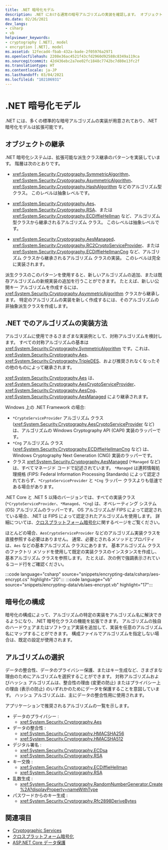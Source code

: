```yaml
---
title: .NET 暗号化モデル
description: .NET における通常の暗号アルゴリズムの実装を確認します。 オブジェクトの継承、ストリームのデザイン、構成の拡張可能な暗号化モデルについて説明します。
ms.date: 02/26/2021
dev_langs:
- csharp
- vb
helpviewer_keywords:
- cryptography [.NET], model
- encryption [.NET], model
ms.assetid: 12fecad4-fbab-432a-bade-2f05976a2971
ms.openlocfilehash: 2208e36ac4521f43cfd2960d92588c8349a119ca
ms.sourcegitcommit: 42d436ebc2a7ee02fc1848c7742bc7d80e13fc2f
ms.translationtype: HT
ms.contentlocale: ja-JP
ms.lasthandoff: 03/04/2021
ms.locfileid: "102106931"
---
```

# <a name="net-cryptography-model"></a>.NET 暗号化モデル

.NET には、多くの標準的な暗号アルゴリズムの実装が用意されており、.NET 暗号化モデルは拡張可能です。

## <a name="object-inheritance"></a>オブジェクトの継承

.NET 暗号化システムは、拡張可能な派生クラス継承のパターンを実装しています。 階層は次のとおりです。

- <xref:System.Security.Cryptography.SymmetricAlgorithm>、<xref:System.Security.Cryptography.AsymmetricAlgorithm>、<xref:System.Security.Cryptography.HashAlgorithm> などのアルゴリズム型クラス。 このレベルは抽象レベルです。

- <xref:System.Security.Cryptography.Aes>、<xref:System.Security.Cryptography.RSA>、または <xref:System.Security.Cryptography.ECDiffieHellman> など、アルゴリズム型クラスから継承されるアルゴリズム クラス。 このレベルは抽象レベルです。

- <xref:System.Security.Cryptography.AesManaged>、<xref:System.Security.Cryptography.RC2CryptoServiceProvider>、または <xref:System.Security.Cryptography.ECDiffieHellmanCng> など、アルゴリズム クラスから継承されるアルゴリズム クラスの実装。 このレベルは完全に実装されます。

派生クラスのこのパターンを使用すると、新しいアルゴリズムの追加、または既存アルゴリズムの新規実装の追加を行うことができます。 たとえば、新しい公開キー アルゴリズムを作成するには、<xref:System.Security.Cryptography.AsymmetricAlgorithm> クラスから継承します。 特定のアルゴリズムの実装を新しく作成するには、そのアルゴリズムの非抽象派生クラスを作成します。

## <a name="how-algorithms-are-implemented-in-net"></a>.NET でのアルゴリズムの実装方法

アルゴリズムに使用できるさまざまな実装例として、対称アルゴリズムを検討します。 すべての対称アルゴリズムの基本は <xref:System.Security.Cryptography.SymmetricAlgorithm> です。これは、<xref:System.Security.Cryptography.Aes>、<xref:System.Security.Cryptography.TripleDES>、および推奨されなくなったその他のものによって継承されます。

<xref:System.Security.Cryptography.Aes> は、<xref:System.Security.Cryptography.AesCryptoServiceProvider>、<xref:System.Security.Cryptography.AesCng>、<xref:System.Security.Cryptography.AesManaged> により継承されます。

Windows 上の .NET Framework の場合:

* `*CryptoServiceProvider` アルゴリズム クラス (<xref:System.Security.Cryptography.AesCryptoServiceProvider> など) は、アルゴリズムの Windows Cryptography API (CAPI) 実装のラッパーです。
* `*Cng` アルゴリズム クラス (<xref:System.Security.Cryptography.ECDiffieHellmanCng> など) は、Windows Cryptography Next Generation (CNG) 実装のラッパーです。
* クラス <xref:System.Security.Cryptography.AesManaged> (`*Managed` など) は、すべてマネージド コードで記述されています。 `*Managed` は連邦情報処理規格 (FIPS: Federal Information Processing Standards) によって認定されておらず、`*CryptoServiceProvider` と `*Cng` ラッパー クラスよりも低速である場合があります。

.NET Core と .NET 5 以降のバージョンでは、すべての実装クラス (`*CryptoServiceProvider`、`*Managed`、`*Cng`) は、オペレーティング システム (OS) アルゴリズムのラッパーです。 OS アルゴリズムが FIPS によって認定されている場合、.NET は FIPS によって認定されたアルゴリズムを使用します。 詳細については、[クロスプラットフォーム暗号化](cross-platform-cryptography.md)に関するページをご覧ください。

ほとんどの場合、`AesCryptoServiceProvider` などのアルゴリズム実装クラスを直接参照する必要はありません。 通常、必要とされるメソッドとプロパティは、`Aes` などの基本アルゴリズム クラスにあります。 基本アルゴリズム クラスのファクトリ メソッドを使用して既定の実装クラスのインスタンスを作成し、基本アルゴリズム クラスを参照します。 たとえば、次の例で強調表示されているコード行をご確認ください。

:::code language="csharp" source="snippets/encrypting-data/csharp/aes-encrypt.cs" highlight="20":::
:::code language="vb" source="snippets/encrypting-data/vb/aes-encrypt.vb" highlight="17":::

## <a name="cryptographic-configuration"></a>暗号化の構成

暗号化の構成によって、アルゴリズムの特定の実装をアルゴリズム名に解決できるようになり、.NET 暗号化クラスの機能を拡張できます。 アルゴリズムの独自のハードウェアまたはソフトウェア実装を追加して、実装を任意のアルゴリズム名にマップすることができます。 構成ファイルでアルゴリズムを指定しない場合は、既定の設定が使用されます。

## <a name="choose-an-algorithm"></a>アルゴリズムの選択

データの整合性、データのプライバシー保護、またはキー生成など、さまざまな理由のためにアルゴリズムを選択することができます。 対称アルゴリズムおよびハッシュ アルゴリズムは、整合性の理由 (変更の防止) またはプライバシー上の理由 (表示の防止) のいずれかのためにデータを保護することを意図しています。 ハッシュ アルゴリズムは、主にデータの整合性用に使用されます。

アプリケーションで推奨されるアルゴリズムの一覧を示します。

- データのプライバシー : 
  - <xref:System.Security.Cryptography.Aes>
- データの整合性 : 
  - <xref:System.Security.Cryptography.HMACSHA256>
  - <xref:System.Security.Cryptography.HMACSHA512>
- デジタル署名 : 
  - <xref:System.Security.Cryptography.ECDsa>
  - <xref:System.Security.Cryptography.RSA>
- キー交換 : 
  - <xref:System.Security.Cryptography.ECDiffieHellman>
  - <xref:System.Security.Cryptography.RSA>
- 乱数生成 : 
  - <xref:System.Security.Cryptography.RandomNumberGenerator.Create%2A?displayProperty=nameWithType>
- パスワードからのキー生成 :  
  - <xref:System.Security.Cryptography.Rfc2898DeriveBytes>

## <a name="see-also"></a>関連項目

- [Cryptographic Services](cryptographic-services.md)
- [クロスプラットフォーム暗号化](cross-platform-cryptography.md)
- [ASP.NET Core データ保護](/aspnet/core/security/data-protection/introduction)
